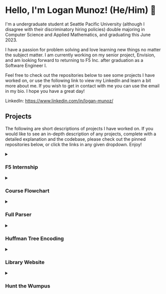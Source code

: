 # Hello, I'm Logan Munoz! (He/Him) :wave:

I'm a undergraduate student at Seattle Pacific University (although I disagree with their discriminatory hiring policies) double majoring in Computer Science and Applied Mathematics, and graduating this June 2023. 

I have a passion for problem solving and love learning new things no matter the subject matter. I am currently working on my senior project, Envision, and am looking forward to returning to F5 Inc. after graduation as a Software Engineer I. 

Feel free to check out the repositories below to see some projects I have worked on, or use the following link to view my LinkedIn and learn a bit more about me. If you wish to get in contact with me you can use the email in my bio. I hope you have a great day!

LinkedIn: https://www.linkedin.com/in/logan-munoz/

## Projects

The following are short descriptions of projects I have worked on. If you would like to see an in-depth description of any projects, complete with a detailed explanation and the codebase, please check out the pinned repositories below, or click the links in any given dropdown. Enjoy!

<details><summary>
  <h3>F5 Internship</h3>
  </summary>
  <h2>F5 Internship - Team</h2>
  <h3>- Code -</h3>
  <a href="https://github.com/LoganMunoz16/F5-Internship">Repository pinned below</a>
  
  <h3>- Timeline -</h3>
  June 2023 - September 2023
  
  
  <h3>- Technologies -</h3>
  <ul>
    <li>Javascript</li>
    <li>React</li>
    <li>Redux</li>
    <li>NGINX</li>
  </ul>
  
  
  <h3>- Brief Description -</h3>
  I interned at F5 Inc. in the Greenhouse department of the Office of the CTO, working on Project NSure. NSure is a web application designed to reduce NGINX configuration complexity to make it more marketable to small or medium sized businesses. I had the honor of working on a global team with members from the US, India, and Germany, and doing many presentations for this team and the company at large about our progress throughout the internship.
  <br/>
  <br/>
  
  Below is a calendar created by my intern cohort detailing our activities throughout the internship, created in preparation for our final demo of Project NSure.
     <br/>
  <br/>
<p align="center">
  <img src="https://user-images.githubusercontent.com/59589283/218954868-3651fa1e-6de9-4277-afc2-910d65ea7438.png" />
</p>
</details>

<details><summary>
  <h3>Course Flowchart</h3>
  </summary>
  <h2>Course Flowchart - <a href="https://github.com/Alison003">Team</a></h2>
  <h3>- Code -</h3>
  <a href="https://github.com/csc3430-winter2022/flowchart-alison-logan">Repository pinned below</a>
  
  <h3>- Timeline -</h3>
  February 2022 - March 2022
  
  
  <h3>- Technologies -</h3>
  <ul>
    <li>C++</li>
    <li>C++ Boost</li>
    <li>Graph Data Structure</li> 
  </ul>
  
  
  <h3>- Brief Description -</h3>
  This project was completed by myself and my partner <a href="https://github.com/Alison003">Alison Langer</a> as the final for Algorithms Design and Analysis. Given a text file containing a course list, our program will use C++ Boost's graph libraries to create a possible course flow based on credit limits and a starting quarter. I designed the primary algorithm to create this course flow, and Alison handled all the visualizations using libraries such as graphviz.
    <br/>
  <br/>
  Below is a picture of an example course flow that can be created with our program. The linked repository has a very in-depth description of the project, along with some more images and an animation of the visuals being created.
    <br/>
  <br/>
  If you would like to see a video on how the program operates, please see <a href="https://youtu.be/glKszGwu_r4">this link</a>.
     <br/>
  <br/>
<p align="center">
  <img src="https://user-images.githubusercontent.com/59589283/159179053-a2b3c372-59cf-4b74-a7a1-80bab38556e4.jpg" />
</p>
</details>

<details><summary>
  <h3>Full Parser</h3>
  </summary>
  <h2>Full Parser - Solo</h2>
  <h3>- Code -</h3>
  <a href="https://github.com/LoganMunoz16/go-parser">Repository pinned below</a>
  
  <h3>- Timeline -</h3>
  October 2021 - November 2021
  
  
  <h3>- Technologies -</h3>
  <ul>
    <li>Golang</li>
    <li>Basic Lexer and Parser Concepts</li>
  </ul>
  
  
  <h3>- Brief Description -</h3>
  This parser was created for my Concepts in Programming Langauges course. The program runs a lexical and syntactical analysis on a mock lanaguge called Three Point. If the input program passes all tests, then the code can be re-printed either in Scheme or Prolog syntax. This was a difficult project because I had no exposure to Golang prior to beginning coding, so I had to learn how to build a full parser while also learning Golang.
     <br/>
  <br/>  
  Below is the grammar used for Three Point. 
     <br/>
  <br/>
  
```
START      --> STMT_LIST
STMT_LIST  --> STMT. |
               STMT; STMT_LIST
STMT       --> POINT_DEF |
               TEST
POINT_DEF  --> ID = point(NUM, NUM)
TEST       --> test(OPTION, POINT_LIST)
ID         --> LETTER+
NUM        --> DIGIT+
OPTION     --> triangle |
               square
POINT_LIST --> ID |
               ID, POINT_LIST
LETTER     --> a | b | c | d | e | f | g | ... | z
DIGIT      --> 0 | 1 | 2 | 3 | 4 | 5 | 6 | ... | 9
```
</details>

<details><summary>
  <h3>Huffman Tree Encoding</h3>
  </summary>
<h2>Huffman Tree Encoding - Solo</h2>
  <h3>- Code -</h3>
  <a href="https://github.com/LoganMunoz16/huffman-tree">Repository pinned below</a>
  
  <h3>- Timeline -</h3>
  April 2020 - June 2020
  
  
  <h3>- Technologies -</h3>
  <ul>
    <li>C++</li>
    <li>Huffman Tree Data Structure</li>
  </ul>
  
  
  <h3>- Brief Description -</h3>
  This program was created as a final for my Data Structures II course. Given an input text document, the program will create a huffman tree based on how often each character in the document is used. Each character will be assigned a unique combination of 0's and 1's, and then replaced in the original document to create an encoded document. 
     <br/>
  <br/>
  The following is an example of what the huffman encoding will look like. The "CR" character is representative of a newline character.
     <br/>
  <br/>
  
```
{key:   , code: 11}
{key:  a, code: 010}
{key:  e, code: 0010}
{key:  o, code: 0110}
{key:  u, code: 0111}
{key:  r, code: 1000}
{key:  n, code: 1010}
{key:  i, code: 1011}
{key:  l, code: 00001}
{key:  s, code: 00010}
{key:  d, code: 00110}
{key:  m, code: 10011}
{key:  p, code: 000000}
{key:  c, code: 000001}
{key: CR, code: 000110}
{key:  t, code: 000111}
{key:  g, code: 001111}
{key:  q, code: 100100}
{key:  b, code: 100101}
{key:  h, code: 0011100}
{key:  f, code: 00111010}
{key:  z, code: 00111011}
```

</details>

<details><summary>
  <h3>Library Website</h3>
  </summary>
<h2>Library Website - Solo</h2>
  <h3>- Code -</h3>
  <a href="https://github.com/LoganMunoz16/library-database-front-end">Repository pinned below</a>
  
  <h3>- Timeline -</h3>
  April 2021 - June 2021
  
  
  <h3>- Technologies -</h3>
  <ul>
    <li>Javascript</li>
    <li>Bootstrap</li>
    <li>Express</li> 
    <li>Mongoose</li>
    <li>node.js</li>
  </ul>
  
  
  <h3>- Brief Description -</h3>
  This project was the final for my Netcentric Computing course. This web application is a mock library, allowing a user to add, remove, and edit information on books and their corresponding authors. This was my first step into working with web applications, and creating my own API from scratch to handle database interactions. The back end is kept private for security concerns, but listed in this repository is the code for the front end.
     <br/>
  <br/>  
  Below is a screenshot of what the book list looks like on the website. Feel free to check out the repository for more screenshots and information.
     <br/>
  <br/>
<p align="center">
  <img src="https://user-images.githubusercontent.com/59589283/141358313-f4656be5-7c8e-48cf-a85a-4854fa141420.png" />
</p>
</details>

<details><summary>
  <h3>Hunt the Wumpus</h3>
  </summary>
<h2>Hunt the Wumpus - Team</h2>
  <h3>- Code -</h3>
  <a href="https://github.com/JEElsner/HuntTheWumpus">Repository pinned below</a>
  
  <h3>- Timeline -</h3>
  March 2019 - May 2019
  
  
  <h3>- Technologies -</h3>
  <ul>
    <li>Java</li>
    <li>Basic GUI Principles</li>
    <li>Basic Project Management Principles</li>
  </ul>
  
  
  <h3>- Brief Description -</h3>
  This project was created with a team of 5 to enter a Microsoft <a href="https://en.wikipedia.org/wiki/Hunt_the_Wumpus">Hunt the Wumpus</a> competition. We were tasked with making our own rendition of the game Hunt the Wumpus, and then having it judged by a panel of industry professionals on Microsoft's campus. I worked primarily with creating the GUI, although I did assist with debugging some of the other portions of our code. 
     <br/>
  <br/>  
  This was the first major coding project that I took part in, and was a primary reason why I wanted to continue to learn about Computer Science in college. The following picture is of our Kanban Board after having completed our project. This was also a fantastic introduction to that style of development, which was very helpful in organizing our tasks.
   <br/>
  <br/>  
<p align="center">
  <img src="https://user-images.githubusercontent.com/59589283/220028004-23ff50e9-c8e3-444a-8857-40b96f895853.jpg" />
</p>
</details>
